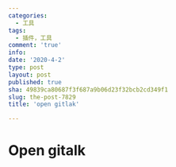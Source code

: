 ```yaml
---
categories:
  - 工具
tags:
  - 插件，工具
comment: 'true'
info: 
date: '2020-4-2'
type: post
layout: post
published: true
sha: 49839ca80687f3f687a9b06d23f32bcb2cd349f1
slug: the-post-7829
title: 'open gitlak'

---
```

# Open gitalk
